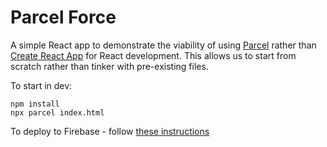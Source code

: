 # Parcel Force

A simple React app to demonstrate the viability of using [Parcel](https://parceljs.org/recipes/react/) rather than [Create React App](https://create-react-app.dev/) for React development. This allows us to start from scratch rather than tinker with pre-existing files.

To start in dev:

```
npm install
npx parcel index.html
```

To deploy to Firebase - follow [these instructions](https://gist.github.com/niksseif/d86c4a3c05e2f3ca834a4c09152024ca)